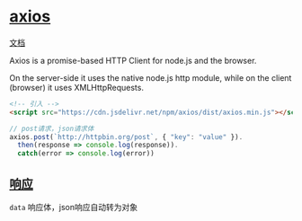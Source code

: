 # [axios](https://axios-http.com/)

[文档](https://axios-http.com/docs/intro)

Axios is a promise-based HTTP Client for node.js and the browser.

On the server-side it uses the native node.js http module, while on the client (browser) it uses XMLHttpRequests.

```html
<!-- 引入 -->
<script src="https://cdn.jsdelivr.net/npm/axios/dist/axios.min.js"></script>
```

```js
// post请求，json请求体
axios.post(`http://httpbin.org/post`, { "key": "value" }).
  then(response => console.log(response)).
  catch(error => console.log(error))
```

## [响应](https://axios-http.com/docs/res_schema)

`data` 响应体，json响应自动转为对象
